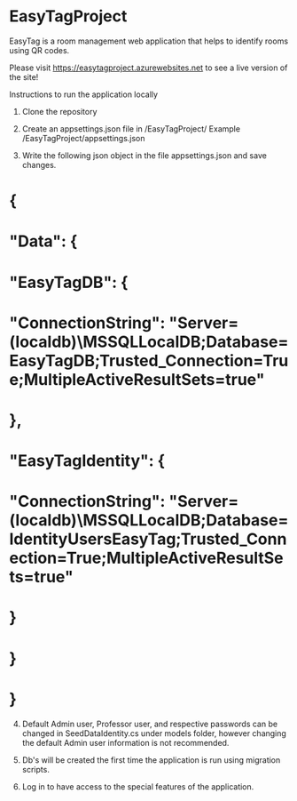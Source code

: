 # EasyTagProject
EasyTag is a room management web application that helps to identify rooms using QR codes.

Please visit https://easytagproject.azurewebsites.net to see a live version of the site!

Instructions to run the application locally

1. Clone the repository

2. Create an appsettings.json file in /EasyTagProject/
  Example /EasyTagProject/appsettings.json
  
3. Write the following json object in the file appsettings.json and save changes.
  
#  {
#  "Data": {
#    "EasyTagDB": {
#      "ConnectionString": "Server=(localdb)\\MSSQLLocalDB;Database=EasyTagDB;Trusted_Connection=True;MultipleActiveResultSets=true"
#    },
#    "EasyTagIdentity": {
#      "ConnectionString": "Server=(localdb)\\MSSQLLocalDB;Database=IdentityUsersEasyTag;Trusted_Connection=True;MultipleActiveResultSets=true"
#    }
#   }
#  }

4. Default Admin user, Professor user, and respective passwords can be changed in SeedDataIdentity.cs under models folder, however changing the default Admin user information is not recommended.

5. Db's will be created the first time the application is run using migration scripts.

6. Log in to have access to the special features of the application.
